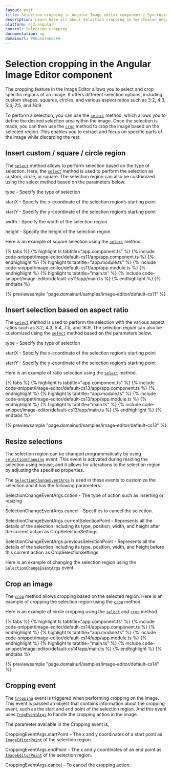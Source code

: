 ```yaml
---
layout: post
title: Selection cropping in Angular Image editor component | Syncfusion
description: Learn here all about Selection cropping in Syncfusion Angular Image editor component of Syncfusion Essential JS 2 and more.
platform: ej2-angular
control: Selection cropping 
documentation: ug
domainurl: ##DomainURL##
---
```


# Selection cropping in the Angular Image Editor component

The cropping feature in the Image Editor allows you to select and crop specific regions of an image. It offers different selection options, including custom shapes, squares, circles, and various aspect ratios such as 3:2, 4:3, 5:4, 7:5, and 16:9. 

To perform a selection, you can use the [`select`](https://ej2.syncfusion.com/angular/documentation/api/image-editor/#select) method, which allows you to define the desired selection area within the image. Once the selection is made, you can then use the [`crop`](https://helpej2.syncfusion.com/angular/documentation/api/image-editor/#crop) method to crop the image based on the selected region. This enables you to extract and focus on specific parts of the image while discarding the rest.

## Insert custom / square / circle region 

The [`select`](https://ej2.syncfusion.com/angular/documentation/api/image-editor/#select) method allows to perform selection based on the type of selection. Here, the [`select`](https://ej2.syncfusion.com/angular/documentation/api/image-editor/#select) method is used to perform the selection as custom, circle, or square. The selection region can also be customized using the select method based on the parameters below. 

type - Specify the type of selection 

startX - Specify the x-coordinate of the selection region’s starting point 

startY - Specify the y-coordinate of the selection region’s starting point 

width - Specify the width of the selection region 

height - Specify the height of the selection region 

Here is an example of square selection using the [`select`](https://ej2.syncfusion.com/angular/documentation/api/image-editor/#select) method.   

{% tabs %}
{% highlight ts tabtitle="app.component.ts" %}
{% include code-snippet/image-editor/default-cs11/app/app.component.ts %}
{% endhighlight %}
{% highlight ts tabtitle="app.module.ts" %}
{% include code-snippet/image-editor/default-cs11/app/app.module.ts %}
{% endhighlight %}
{% highlight ts tabtitle="main.ts" %}
{% include code-snippet/image-editor/default-cs11/app/main.ts %}
{% endhighlight %}
{% endtabs %}
  
{% previewsample "page.domainurl/samples/image-editor/default-cs11" %}

## Insert selection based on aspect ratio 

The [`select`](https://ej2.syncfusion.com/angular/documentation/api/image-editor/#select) method is used to perform the selection with the various aspect ratios such as 3:2, 4:3, 5:4, 7:5, and 16:9. The selection region can also be customized using the [`select`](https://ej2.syncfusion.com/angular/documentation/api/image-editor/#select) method based on the parameters below. 

type - Specify the type of selection 

startX - Specify the x-coordinate of the selection region’s starting point 

startY - Specify the y-coordinate of the selection region’s starting point 

Here is an example of ratio selection using the [`select`](https://ej2.syncfusion.com/angular/documentation/api/image-editor/#select) method.

{% tabs %}
{% highlight ts tabtitle="app.component.ts" %}
{% include code-snippet/image-editor/default-cs13/app/app.component.ts %}
{% endhighlight %}
{% highlight ts tabtitle="app.module.ts" %}
{% include code-snippet/image-editor/default-cs13/app/app.module.ts %}
{% endhighlight %}
{% highlight ts tabtitle="main.ts" %}
{% include code-snippet/image-editor/default-cs13/app/main.ts %}
{% endhighlight %}
{% endtabs %}
  
{% previewsample "page.domainurl/samples/image-editor/default-cs13" %}

## Resize selections 

The selection region can be changed programmatically by using [`selectionChanging`](https://ej2.syncfusion.com/angular/documentation/api/image-editor/#selectionchanging) event. This event is activated during resizing the selection using mouse, and it allows for alterations to the selection region by adjusting the specified properties. 

The [`SelectionChangeEventArgs`](https://helpej2.syncfusion.com/angular/documentation/api/image-editor/selectionChangeEventArgs/#selectionchangeeventargs) is used in these events to customize the selection and it has the following parameters. 

SelectionChangeEventArgs.cction - The type of action such as inserting or resizing 

SelectionChangeEventArgs.cancel - Specifies to cancel the selection. 

SelectionChangeEventArgs.currentSelectionPoint - Represents all the details of the selection including its type, position, width, and height after the current action as CropSelectionSettings. 

SelectionChangeEventArgs.previousSelectionPoint - Represents all the details of the selection including its type, position, width, and height before this current action as CropSelectionSettings 

Here is an example of changing the selection region using the [`SelectionChangeEventArgs`](https://ej2.syncfusion.com/angular/documentation/api/image-editor/selectionChangeEventArgs/) event.

## Crop an image 

The [`crop`](https://ej2.syncfusion.com/angular/documentation/api/image-editor/#crop) method allows cropping based on the selected region. Here is an example of cropping the selection region using the [`crop`](https://ej2.syncfusion.com/angular/documentation/api/image-editor/#crop) method. 

Here is an example of circle cropping using the [`select`](https://ej2.syncfusion.com/angular/documentation/api/image-editor/#select) and [`crop`](https://ej2.syncfusion.com/angular/documentation/api/image-editor/#crop) method.


{% tabs %}
{% highlight ts tabtitle="app.component.ts" %}
{% include code-snippet/image-editor/default-cs14/app/app.component.ts %}
{% endhighlight %}
{% highlight ts tabtitle="app.module.ts" %}
{% include code-snippet/image-editor/default-cs14/app/app.module.ts %}
{% endhighlight %}
{% highlight ts tabtitle="main.ts" %}
{% include code-snippet/image-editor/default-cs14/app/main.ts %}
{% endhighlight %}
{% endtabs %}
  
{% previewsample "page.domainurl/samples/image-editor/default-cs14" %}

## Cropping event 

The [`Cropping`](https://ej2.syncfusion.com/angular/documentation/api/image-editor/#croppingevent) event is triggered when performing cropping on the image. This event is passed an object that contains information about the cropping event, such as the start and end point of the selection region. And this event uses [`CropEventArgs`](https://helpej2.syncfusion.com/angular/documentation/api/image-editor/cropEventArgs/) to handle the cropping action in the image.

The parameter available in the Cropping event is, 

CroppingEventArgs.startPoint – The x and y coordinates of a start point as [`ImageEditorPoint`](https://ej2.syncfusion.com/angular/documentation/api/image-editor/#imageeditorpoint) of the selection region. 

CroppingEventArgs.endPoint - The x and y coordinates of an end point as [`ImageEditorPoint`](https://ej2.syncfusion.com/angular/documentation/api/image-editor/#imageeditorpoint) of the selection region. 

CroppingEventArgs.cancel - To cancel the cropping action. 
